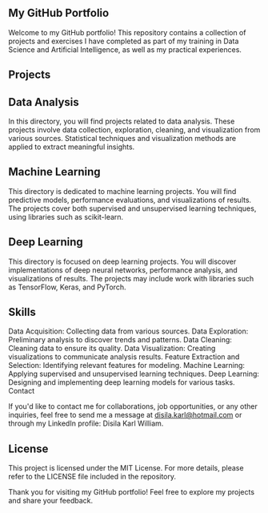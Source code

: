 ## My GitHub Portfolio
Welcome to my GitHub portfolio! This repository contains a collection of projects and exercises I have completed as part of my training in Data Science and Artificial Intelligence, as well as my practical experiences.

## Projects

## Data Analysis
In this directory, you will find projects related to data analysis. These projects involve data collection, exploration, cleaning, and visualization from various sources. Statistical techniques and visualization methods are applied to extract meaningful insights.

## Machine Learning
This directory is dedicated to machine learning projects. You will find predictive models, performance evaluations, and visualizations of results. The projects cover both supervised and unsupervised learning techniques, using libraries such as scikit-learn.

## Deep Learning
This directory is focused on deep learning projects. You will discover implementations of deep neural networks, performance analysis, and visualizations of results. The projects may include work with libraries such as TensorFlow, Keras, and PyTorch.

## Skills

Data Acquisition: Collecting data from various sources.
Data Exploration: Preliminary analysis to discover trends and patterns.
Data Cleaning: Cleaning data to ensure its quality.
Data Visualization: Creating visualizations to communicate analysis results.
Feature Extraction and Selection: Identifying relevant features for modeling.
Machine Learning: Applying supervised and unsupervised learning techniques.
Deep Learning: Designing and implementing deep learning models for various tasks.
Contact

If you'd like to contact me for collaborations, job opportunities, or any other inquiries, feel free to send me a message at disila.karl@hotmail.com or through my LinkedIn profile: Disila Karl William.

## License
This project is licensed under the MIT License. For more details, please refer to the LICENSE file included in the repository.

Thank you for visiting my GitHub portfolio! Feel free to explore my projects and share your feedback.







